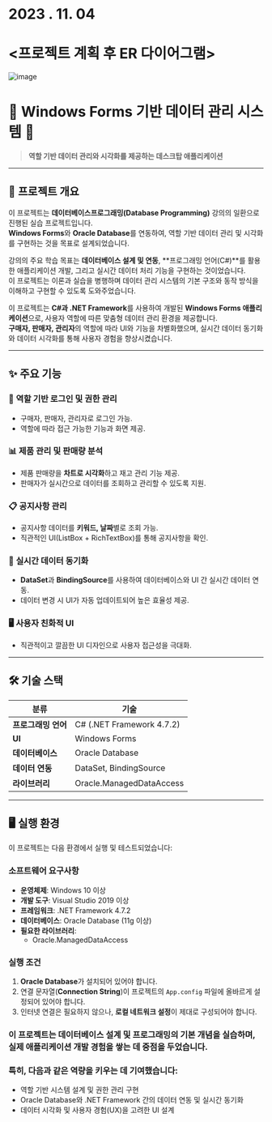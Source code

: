 # 2023 . 11. 04 
# <프로젝트 계획 후 ER 다이어그램>
![image](https://github.com/user-attachments/assets/9c1516c7-6b2b-4585-a03b-c89fe7788fce)

# 🌟 Windows Forms 기반 데이터 관리 시스템 🌟

> **역할 기반 데이터 관리와 시각화를 제공하는 데스크탑 애플리케이션**

---

## 📌 프로젝트 개요

이 프로젝트는 **데이터베이스프로그래밍(Database Programming)** 강의의 일환으로 진행된 실습 프로젝트입니다.  
**Windows Forms**와 **Oracle Database**를 연동하여, 역할 기반 데이터 관리 및 시각화를 구현하는 것을 목표로 설계되었습니다.

강의의 주요 학습 목표는 **데이터베이스 설계 및 연동**, **프로그래밍 언어(C#)**를 활용한 애플리케이션 개발, 그리고 실시간 데이터 처리 기능을 구현하는 것이었습니다.  
이 프로젝트는 이론과 실습을 병행하며 데이터 관리 시스템의 기본 구조와 동작 방식을 이해하고 구현할 수 있도록 도와주었습니다.

이 프로젝트는 **C#과 .NET Framework**를 사용하여 개발된 **Windows Forms 애플리케이션**으로, 사용자 역할에 따른 맞춤형 데이터 관리 환경을 제공합니다.  
**구매자, 판매자, 관리자**의 역할에 따라 UI와 기능을 차별화했으며, 실시간 데이터 동기화와 데이터 시각화를 통해 사용자 경험을 향상시켰습니다.

---

## ✨ 주요 기능
### 🎯 **역할 기반 로그인 및 권한 관리**
- 구매자, 판매자, 관리자로 로그인 가능.
- 역할에 따라 접근 가능한 기능과 화면 제공.

### 📊 **제품 관리 및 판매량 분석**
- 제품 판매량을 **차트로 시각화**하고 재고 관리 기능 제공.
- 판매자가 실시간으로 데이터를 조회하고 관리할 수 있도록 지원.

### 📋 **공지사항 관리**
- 공지사항 데이터를 **키워드, 날짜**별로 조회 가능.
- 직관적인 UI(ListBox + RichTextBox)를 통해 공지사항을 확인.

### 🔄 **실시간 데이터 동기화**
- **DataSet**과 **BindingSource**를 사용하여 데이터베이스와 UI 간 실시간 데이터 연동.
- 데이터 변경 시 UI가 자동 업데이트되어 높은 효율성 제공.

### 🖥 **사용자 친화적 UI**
- 직관적이고 깔끔한 UI 디자인으로 사용자 접근성을 극대화.

---

## 🛠 기술 스택
| **분류**         | **기술**                       |
|-------------------|--------------------------------|
| **프로그래밍 언어** | C# (.NET Framework 4.7.2)       |
| **UI**           | Windows Forms                 |
| **데이터베이스**   | Oracle Database               |
| **데이터 연동**    | DataSet, BindingSource        |
| **라이브러리**     | Oracle.ManagedDataAccess      |

---

## 🖥 실행 환경
이 프로젝트는 다음 환경에서 실행 및 테스트되었습니다:

### 소프트웨어 요구사항
- **운영체제**: Windows 10 이상
- **개발 도구**: Visual Studio 2019 이상
- **프레임워크**: .NET Framework 4.7.2
- **데이터베이스**: Oracle Database (11g 이상)
- **필요한 라이브러리**:
  - Oracle.ManagedDataAccess


### 실행 조건
1. **Oracle Database**가 설치되어 있어야 합니다.
2. 연결 문자열(**Connection String**)이 프로젝트의 `App.config` 파일에 올바르게 설정되어 있어야 합니다.
3. 인터넷 연결은 필요하지 않으나, **로컬 네트워크 설정**이 제대로 구성되어야 합니다.



### 이 프로젝트는 데이터베이스 설계 및 프로그래밍의 기본 개념을 실습하며, 실제 애플리케이션 개발 경험을 쌓는 데 중점을 두었습니다.
### 특히, 다음과 같은 역량을 키우는 데 기여했습니다:

 - 역할 기반 시스템 설계 및 권한 관리 구현
 - Oracle Database와 .NET Framework 간의 데이터 연동 및 실시간 동기화
 - 데이터 시각화 및 사용자 경험(UX)을 고려한 UI 설계
